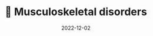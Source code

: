 ---
title: 💪 Musculoskeletal disorders
date: '2022-12-02'
type: docs
weight: 404
commentable: true
_build:
  render: always
  list: never
show_breadcrumb: true
---